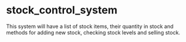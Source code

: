 # stock_control_system
 This system will have a list of stock items, their quantity in stock and methods for adding new stock, checking stock levels and selling stock.
